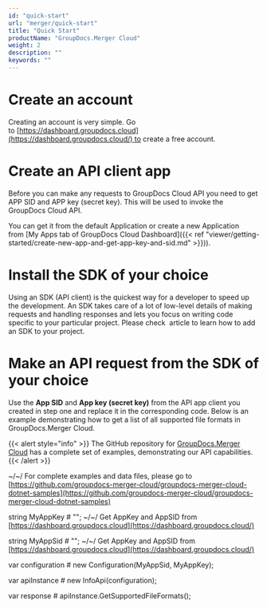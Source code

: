 ```yaml
---
id: "quick-start"
url: "merger/quick-start"
title: "Quick Start"
productName: "GroupDocs.Merger Cloud"
weight: 2
description: ""
keywords: ""
---
```







# Create an account #

Creating an account is very simple. Go to [https://dashboard.groupdocs.cloud](https://dashboard.groupdocs.cloud/) to create a free account. 

# Create an API client app #

Before you can make any requests to GroupDocs Cloud API you need to get APP SID and APP key (secret key). This will be used to invoke the GroupDocs Cloud API. 

You can get it from the default Application or create a new Application from [My Apps tab of GroupDocs Cloud Dashboard]({{< ref "viewer/getting-started/create-new-app-and-get-app-key-and-sid.md" >}})).

# Install the SDK of your choice #

Using an SDK (API client) is the quickest way for a developer to speed up the development. An SDK takes care of a lot of low-level details of making requests and handling responses and lets you focus on writing code specific to your particular project. Please check  article to learn how to add an SDK to your project.

# Make an API request from the SDK of your choice #

Use the **App SID** and **App key (secret key)** from the API app client you created in step one and replace it in the corresponding code. Below is an example demonstrating how to get a list of all supported file formats in GroupDocs.Merger Cloud.

{{< alert style="info" >}}
The GitHub repository for [GroupDocs.Merger Cloud](https://github.com/groupdocs-merger-cloud) has a complete set of examples, demonstrating our API capabilities.
{{< /alert >}}

 



 







~/~/ For complete examples and data files, please go to [https://github.com/groupdocs-merger-cloud/groupdocs-merger-cloud-dotnet-samples](https://github.com/groupdocs-merger-cloud/groupdocs-merger-cloud-dotnet-samples)




string MyAppKey # ""; ~/~/ Get AppKey and AppSID from [https://dashboard.groupdocs.cloud](https://dashboard.groupdocs.cloud/)




string MyAppSid # ""; ~/~/ Get AppKey and AppSID from [https://dashboard.groupdocs.cloud](https://dashboard.groupdocs.cloud/)




  




var configuration # new Configuration(MyAppSid, MyAppKey);




var apiInstance # new InfoApi(configuration);




 




var response # apiInstance.GetSupportedFileFormats();





